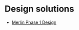 

# Design solutions

-   [Merlin Phase 1 Design](designs/merlin-phase-1/merlin_framework_architecture.md)

